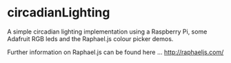 circadianLighting
=================

A simple circadian lighting implementation using a Raspberry Pi, some Adafruit RGB leds and the Raphael.js colour picker demos.

Further information on Raphael.js can be found here ... http://raphaeljs.com/
